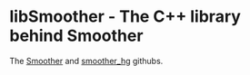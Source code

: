 # libSmoother - The C++ library behind Smoother

The [Smoother](www.github.com/Siegel-Lab/smoother "Smoother GitHub") and [smoother_hg](www.github.com/Siegel-Lab/smoother_hg "smoother_hg GitHub") githubs.

